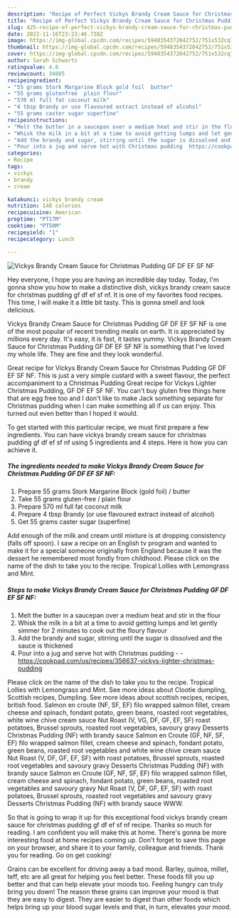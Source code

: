 ```yaml
---
description: "Recipe of Perfect Vickys Brandy Cream Sauce for Christmas Pudding GF DF EF SF NF"
title: "Recipe of Perfect Vickys Brandy Cream Sauce for Christmas Pudding GF DF EF SF NF"
slug: 425-recipe-of-perfect-vickys-brandy-cream-sauce-for-christmas-pudding-gf-df-ef-sf-nf
date: 2022-11-16T23:23:46.738Z
image: https://img-global.cpcdn.com/recipes/5948354372042752/751x532cq70/vickys-brandy-cream-sauce-for-christmas-pudding-gf-df-ef-sf-nf-recipe-main-photo.jpg
thumbnail: https://img-global.cpcdn.com/recipes/5948354372042752/751x532cq70/vickys-brandy-cream-sauce-for-christmas-pudding-gf-df-ef-sf-nf-recipe-main-photo.jpg
cover: https://img-global.cpcdn.com/recipes/5948354372042752/751x532cq70/vickys-brandy-cream-sauce-for-christmas-pudding-gf-df-ef-sf-nf-recipe-main-photo.jpg
author: Sarah Schwartz
ratingvalue: 4.6
reviewcount: 34885
recipeingredient:
- "55 grams Stork Margarine Block gold foil  butter"
- "55 grams glutenfree  plain flour"
- "570 ml full fat coconut milk"
- "4 tbsp Brandy or use flavoured extract instead of alcohol"
- "55 grams caster sugar superfine"
recipeinstructions:
- "Melt the butter in a saucepan over a medium heat and stir in the flour"
- "Whisk the milk in a bit at a time to avoid getting lumps and let gently simmer for 2 minutes to cook out the floury flavour"
- "Add the brandy and sugar, stirring until the sugar is dissolved and the sauce is thickened"
- "Pour into a jug and serve hot with Christmas pudding  https://cookpad.com/us/recipes/356637-vickys-lighter-christmas-pudding"
categories:
- Recipe
tags:
- vickys
- brandy
- cream

katakunci: vickys brandy cream 
nutrition: 148 calories
recipecuisine: American
preptime: "PT17M"
cooktime: "PT50M"
recipeyield: "1"
recipecategory: Lunch

---
```



![Vickys Brandy Cream Sauce for Christmas Pudding GF DF EF SF NF](https://img-global.cpcdn.com/recipes/5948354372042752/751x532cq70/vickys-brandy-cream-sauce-for-christmas-pudding-gf-df-ef-sf-nf-recipe-main-photo.jpg)

Hey everyone, I hope you are having an incredible day today. Today, I'm gonna show you how to make a distinctive dish, vickys brandy cream sauce for christmas pudding gf df ef sf nf. It is one of my favorites food recipes. This time, I will make it a little bit tasty. This is gonna smell and look delicious.

Vickys Brandy Cream Sauce for Christmas Pudding GF DF EF SF NF is one of the most popular of recent trending meals on earth. It is appreciated by millions every day. It's easy, it is fast, it tastes yummy. Vickys Brandy Cream Sauce for Christmas Pudding GF DF EF SF NF is something that I've loved my whole life. They are fine and they look wonderful.

Great recipe for Vickys Brandy Cream Sauce for Christmas Pudding GF DF EF SF NF. This is just a very simple custard with a sweet flavour, the perfect accompaniment to a Christmas Pudding Great recipe for Vickys Lighter Christmas Pudding, GF DF EF SF NF. You can&#39;t buy gluten free things here that are egg free too and I don&#39;t like to make Jack something separate for Christmas pudding when I can make something all if us can enjoy. This turned out even better than I hoped it would.


To get started with this particular recipe, we must first prepare a few ingredients. You can have vickys brandy cream sauce for christmas pudding gf df ef sf nf using 5 ingredients and 4 steps. Here is how you can achieve it.

<!--inarticleads1-->

##### The ingredients needed to make Vickys Brandy Cream Sauce for Christmas Pudding GF DF EF SF NF:

1. Prepare 55 grams Stork Margarine Block (gold foil) / butter
1. Take 55 grams gluten-free / plain flour
1. Prepare 570 ml full fat coconut milk
1. Prepare 4 tbsp Brandy (or use flavoured extract instead of alcohol)
1. Get 55 grams caster sugar (superfine)


Add enough of the milk and cream until mixture is at dropping consistency (falls off spoon). I saw a recipe on an English tv program and wanted to make it for a special someone originally from England because it was the dessert he remembered most fondly from childhood. Please click on the name of the dish to take you to the recipe. Tropical Lollies with Lemongrass and Mint. 

<!--inarticleads2-->

##### Steps to make Vickys Brandy Cream Sauce for Christmas Pudding GF DF EF SF NF:

1. Melt the butter in a saucepan over a medium heat and stir in the flour
1. Whisk the milk in a bit at a time to avoid getting lumps and let gently simmer for 2 minutes to cook out the floury flavour
1. Add the brandy and sugar, stirring until the sugar is dissolved and the sauce is thickened
1. Pour into a jug and serve hot with Christmas pudding -  - https://cookpad.com/us/recipes/356637-vickys-lighter-christmas-pudding


Please click on the name of the dish to take you to the recipe. Tropical Lollies with Lemongrass and Mint. See more ideas about Clootie dumpling, Scottish recipes, Dumpling. See more ideas about scottish recipes, recipes, british food. Salmon en croute (NF, SF, EF) filo wrapped salmon fillet, cream cheese and spinach, fondant potato, green beans, roasted root vegetables, white wine chive cream sauce Nut Roast (V, VG, DF, GF, EF, SF) roast potatoes, Brussel sprouts, roasted root vegetables, savoury gravy Desserts Christmas Pudding (NF) with brandy sauce Salmon en Croute (GF, NF, SF, EF) filo wrapped salmon fillet, cream cheese and spinach, fondant potato, green beans, roasted root vegetables and white wine chive cream sauce Nut Roast (V, DF, GF, EF, SF) with roast potatoes, Brussel sprouts, roasted root vegetables and savoury gravy Desserts Christmas Pudding (NF) with brandy sauce Salmon en Croute (GF, NF, SF, EF) filo wrapped salmon fillet, cream cheese and spinach, fondant potato, green beans, roasted root vegetables and savoury gravy Nut Roast (V, DF, GF, EF, SF) with roast potatoes, Brussel sprouts, roasted root vegetables and savoury gravy Desserts Christmas Pudding (NF) with brandy sauce WWW. 

So that is going to wrap it up for this exceptional food vickys brandy cream sauce for christmas pudding gf df ef sf nf recipe. Thanks so much for reading. I am confident you will make this at home. There's gonna be more interesting food at home recipes coming up. Don't forget to save this page on your browser, and share it to your family, colleague and friends. Thank you for reading. Go on get cooking!

Grains can be excellent for driving away a bad mood. Barley, quinoa, millet, teff, etc are all great for helping you feel better. These foods fill you up better and that can help elevate your moods too. Feeling hungry can truly bring you down! The reason these grains can improve your mood is that they are easy to digest. They are easier to digest than other foods which helps bring up your blood sugar levels and that, in turn, elevates your mood.
